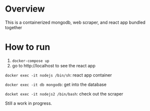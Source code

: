# Overview
This is a containerized mongodb, web scraper, and react app bundled together

# How to run
1. `docker-compose up`
2. go to http://localhost to see the react app

`docker exec -it nodejs /bin/sh`: react app container

`docker exec -it db mongodb`: get into the database

`docket exec -it nodejs2 /bin/bash`: check out the scraper

Still a work in progress.


